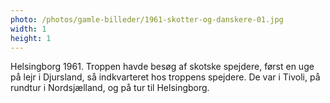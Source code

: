 ```yaml
---
photo: /photos/gamle-billeder/1961-skotter-og-danskere-01.jpg
width: 1
height: 1
---
```

Helsingborg 1961.
Troppen havde besøg af skotske spejdere, først en uge på lejr i Djursland, så indkvarteret hos troppens spejdere.
De var i Tivoli, på rundtur i Nordsjælland, og på tur til Helsingborg.
